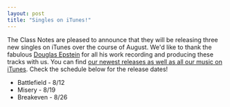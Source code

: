 ```yaml
---
layout: post
title: "Singles on iTunes!"
---
```


The Class Notes are pleased to announce that they will be releasing three new singles on
iTunes over the course of August. We'd like to thank the fabulous [Douglas
Epstein](http://www.dougepstein.com/) for all his work recording and producing these
tracks with us. You can find [our newest releases as well as all our music on
iTunes](http://itunes.apple.com/us/artist/cornell-class-notes/id400601761).
Check the schedule below for the release dates!

* Battlefield - 8/12
* Misery - 8/19
* Breakeven - 8/26
